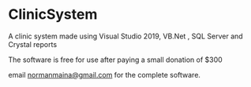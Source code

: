 # ClinicSystem
A clinic system made using Visual Studio 2019, VB.Net , SQL Server and Crystal reports 

The software is free for use after paying a small donation of $300

email normanmaina@gmail.com for the complete software.
